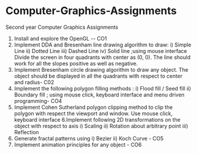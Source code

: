 # Computer-Graphics-Assignments
Second year Computer Graphics Assignments

  1. Install and explore the OpenGL -- CO1
  2. Implement DDA and Bresenham line drawing algorithm to draw: i) Simple Line ii) Dotted Line
iii) Dashed Line iv) Solid line ;using mouse interface Divide the screen in four quadrants with
center as (0, 0). The line should work for all the slopes positive as well as negative.
  3. Implement Bresenham circle drawing algorithm to draw any object. The object should be
displayed in all the quadrants with respect to center and radius- C02
  4. Implement the following polygon filling methods : i) Flood fill / Seed fill ii) Boundary fill ; using
mouse click, keyboard interface and menu driven programming- CO4
  5. Implement Cohen Sutherland polygon clipping method to clip the polygon with respect the
viewport and window. Use mouse click, keyboard interface
  6.Implement following 2D transformations on the object with respect to axis
i) Scaling ii) Rotation about arbitrary point iii) Reflection
  7. Generate fractal patterns using i) Bezier ii) Koch Curve - CO5
  8. Implement animation principles for any object - CO6

